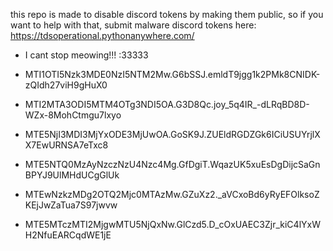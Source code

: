 this repo is made to disable discord tokens by making them public, so if you want to help with that, submit malware discord tokens here: https://tdsoperational.pythonanywhere.com/

- I cant stop meowing!!! :33333

- MTI1OTI5Nzk3MDE0NzI5NTM2Mw.G6bSSJ.emldT9jgg1k2PMk8CNIDK-zQIdh27viH9gHuX0
- MTI2MTA3ODI5MTM4OTg3NDI5OA.G3D8Qc.joy_5q4IR_-dLRqBD8D-WZx-8MohCtmgu7lxyo
- MTE5NjI3MDI3MjYxODE3MjUwOA.GoSK9J.ZUEldRGDZGk6ICiUSUYrjlXX7EwURNSA7eTxc8
- MTE5NTQ0MzAyNzczNzU4Nzc4Mg.GfDgiT.WqazUK5xuEsDgDijcSaGnBPYJ9UlMHdUCgGlUk
- MTEwNzkzMDg2OTQ2Mjc0MTAzMw.GZuXz2._aVCxoBd6yRyEFOlksoZKEjJwZaTua7S97jwvw
- MTE5MTczMTI2MjgwMTU5NjQxNw.GlCzd5.D_cOxUAEC3Zjr_kiC4lYxWH2NfuEARCqdWE1jE